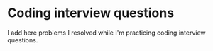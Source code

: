 # Coding interview questions

I add here problems I resolved while I'm practicing coding interview questions.
